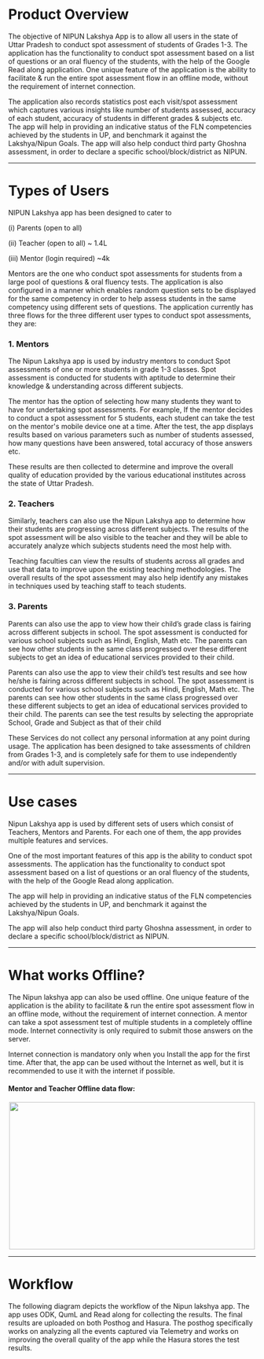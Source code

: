 # Product Overview

The objective of NIPUN Lakshya App is to allow all users in the state of Uttar Pradesh to conduct spot assessment of students of Grades 1-3. The application has the functionality to conduct spot assessment based on a list of questions or an oral fluency of the students, with the help of the Google Read along application. One unique feature of the application is the ability to facilitate & run the entire spot assessment flow in an offline mode, without the requirement of internet connection.

The application also records statistics post each visit/spot assessment which captures various insights like number of students assessed, accuracy of each student, accuracy of students in different grades & subjects etc. The app will help in providing an indicative status of the FLN competencies achieved by the students in UP, and benchmark it against the Lakshya/Nipun Goals. The app will also help conduct third party Ghoshna assessment, in order to declare a specific school/block/district as NIPUN.

------------

# Types of Users

NIPUN Lakshya app has been designed to cater to 

(i) Parents (open to all) 

(ii) Teacher (open to all) ~ 1.4L

(iii) Mentor (login required) ~4k

Mentors are the one who conduct spot assessments for students from a large pool of questions & oral fluency tests. The application is also configured in a manner which enables random question sets to be displayed for the same competency in order to help assess students in the same competency using different sets of questions. The application currently has three flows for the three different user types to conduct spot assessments, they are:

### 1. Mentors

The Nipun Lakshya app is used by industry mentors to conduct Spot assessments of one or more students in grade 1-3 classes. Spot assessment is conducted for students with aptitude to determine their knowledge & understanding across different subjects.

The mentor has the option of selecting how many students they want to have for undertaking spot assessments. For example, If the mentor decides to conduct a spot assessment for 5 students, each student can take the test on the mentor's mobile device one at a time. After the test, the app displays results based on various parameters such as number of students assessed, how many questions have been answered, total accuracy of those answers etc.

These results are then collected to determine and improve the overall quality of education provided by the various educational institutes across the state of Uttar Pradesh. 

### 2. Teachers

Similarly, teachers can also use the Nipun Lakshya app to determine how their students are progressing across different subjects. The results of the spot assessment will be also visible to the teacher and they will be able to accurately analyze which subjects students need the most help with. 

Teaching faculties can view the results of students across all grades and use that data to improve upon the existing teaching methodologies. The overall results of the spot assessment may also help identify any mistakes in techniques used by teaching staff to teach students.

### 3. Parents

Parents can also use the app to view how their child’s grade class is fairing across different subjects in school. The spot assessment is conducted for various school subjects such as Hindi, English, Math etc. The parents can see how other students in the same class progressed over these different subjects to get an idea of educational services provided to their child.

Parents can also use the app to view their child’s test results and see how he/she is fairing across different subjects in school. The spot assessment is conducted for various school subjects such as Hindi, English, Math etc. The parents can see how other students in the same class progressed over these different subjects to get an idea of educational services provided to their child. The parents can see the test results by selecting the appropriate School, Grade and Subject as that of their child 

These Services do not collect any personal information at any point during usage. The application has been designed to take assessments of children from Grades 1-3, and is completely safe for them to use independently and/or with adult supervision.

------------

# Use cases

Nipun Lakshya app is used by different sets of users which consist of Teachers, Mentors and Parents. For each one of them, the app provides multiple features and services.

One of the most important features of this app is the ability to conduct spot assessments. The application has the functionality to conduct spot assessment based on a list of questions or an oral fluency of the students, with the help of the Google Read along application.

The app will help in providing an indicative status of the FLN competencies achieved by the students in UP, and benchmark it against the Lakshya/Nipun Goals.

The app will also help conduct third party Ghoshna assessment, in order to declare a specific school/block/district as NIPUN.

------------

# What works Offline? 

The Nipun lakshya app can also be used offline.  One unique feature of the application is the ability to facilitate & run the entire spot assessment flow in an offline mode, without the requirement of internet connection. A mentor can take a spot assessment test of multiple students in a completely offline mode. Internet connectivity is only required to submit those answers on the server.

Internet connection is mandatory only when you Install the app for the first time. After that, the app can be used without the Internet as well, but it is recommended to use it with the internet if possible. 

#### Mentor and Teacher Offline data flow:

<p align="center">
<img src="" width="500" height="300"/>
</p>

------------

# Workflow

The following diagram depicts the workflow of the Nipun lakshya app. The app uses ODK, QumL and Read along for collecting the results. The final results are uploaded on both Posthog and Hasura. The posthog specifically works on analyzing all the events captured via Telemetry and works on improving the overall quality of the app while the Hasura stores the test results.








